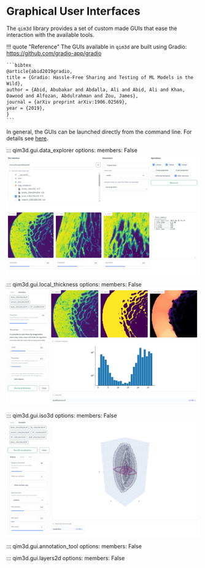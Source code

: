 # Graphical User Interfaces

The `qim3d` library provides a set of custom made GUIs that ease the interaction with the available tools.

!!! quote "Reference"
    The GUIs available in `qim3d` are built using Gradio:
    <https://github.com/gradio-app/gradio>

    ```bibtex
    @article{abid2019gradio,
    title = {Gradio: Hassle-Free Sharing and Testing of ML Models in the Wild},
    author = {Abid, Abubakar and Abdalla, Ali and Abid, Ali and Khan, Dawood and Alfozan, Abdulrahman and Zou, James},
    journal = {arXiv preprint arXiv:1906.02569},
    year = {2019},
    }
    ```

In general, the GUIs can be launched directly from the command line. 
For details see [here](cli.md#qim3d-gui).

::: qim3d.gui.data_explorer
    options:
        members: False
![Data explorer GUI](assets/screenshots/GUI-data_explorer.png)

::: qim3d.gui.local_thickness
    options:
        members: False
![Local thickness GUI](assets/screenshots/GUI-local_thickness.png)

::: qim3d.gui.iso3d
    options:
        members: False
![Iso3d GUI](assets/screenshots/GUI-iso3d.png)

::: qim3d.gui.annotation_tool
    options:
        members: False

::: qim3d.gui.layers2d
    options:
        members: False